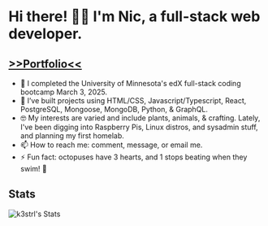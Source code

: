 # Hi there! 👋🏻 I'm Nic, a full-stack web developer.
## [>>Portfolio<<](https://nb-portfolio-2025.vercel.app/)

- 🔭 I completed the University of Minnesota's edX full-stack coding bootcamp March 3, 2025.
- 🌱 I’ve built projects using HTML/CSS, Javascript/Typescript, React, PostgreSQL, Mongoose, MongoDB, Python, & GraphQL.
- 🤓 My interests are varied and include plants, animals, & crafting. Lately, I've been digging into Raspberry Pis, Linux distros, and sysadmin stuff, and planning my first homelab.
- 📫 How to reach me: comment, message, or email me.
- ⚡ Fun fact: octopuses have 3 hearts, and 1 stops beating when they swim! 🐙

## Stats
![k3strl's Stats](https://github-readme-stats.vercel.app/api?username=k3strl&theme=nightowl&show_icons=true&hide_border=false&count_private=true)
